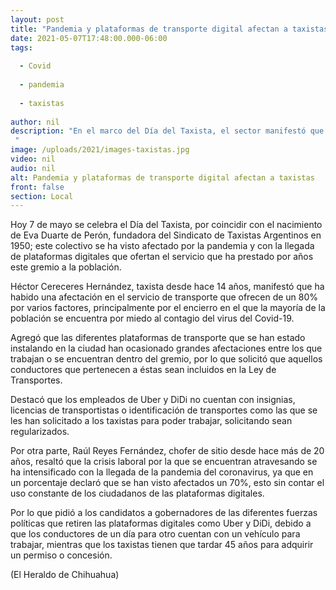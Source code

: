 ```yaml
---
layout: post
title: "Pandemia y plataformas de transporte digital afectan a taxistas"
date: 2021-05-07T17:48:00.000-06:00
tags:
  
  - Covid
  
  - pandemia
  
  - taxistas
  
author: nil
description: "En el marco del Día del Taxista, el sector manifestó que la crisis laboral que atraviesan se ha intensificado hasta un 70% "
image: /uploads/2021/images-taxistas.jpg
video: nil
audio: nil
alt: Pandemia y plataformas de transporte digital afectan a taxistas
front: false
section: Local
---
```


Hoy 7 de mayo se celebra el Día del Taxista, por coincidir con el nacimiento de Eva Duarte de Perón, fundadora del Sindicato de Taxistas Argentinos en 1950; este colectivo se ha visto afectado por la pandemia y con la llegada de plataformas digitales que ofertan el servicio que ha prestado por años este gremio a la población.

Héctor Cereceres Hernández, taxista desde hace 14 años, manifestó que ha habido una afectación en el servicio de transporte que ofrecen de un 80% por varios factores, principalmente por el encierro en el que la mayoría de la población se encuentra por miedo al contagio del virus del Covid-19.

Agregó que las diferentes plataformas de transporte que se han estado instalando en la ciudad han ocasionado grandes afectaciones entre los que trabajan o se encuentran dentro del gremio, por lo que solicitó que aquellos conductores que pertenecen a éstas sean incluidos en la Ley de Transportes.

Destacó que los empleados de Uber y DiDi no cuentan con insignias, licencias de transportistas o identificación de transportes como las que se les han solicitado a los taxistas para poder trabajar, solicitando sean regularizados.

Por otra parte, Raúl Reyes Fernández, chofer de sitio desde hace más de 20 años, resaltó que la crisis laboral por la que se encuentran atravesando se ha intensificado con la llegada de la pandemia del coronavirus, ya que en un porcentaje declaró que se han visto afectados un 70%, esto sin contar el uso constante de los ciudadanos de las plataformas digitales.

Por lo que pidió a los candidatos a gobernadores de las diferentes fuerzas políticas que retiren las plataformas digitales como Uber y DiDi, debido a que los conductores de un día para otro cuentan con un vehículo para trabajar, mientras que los taxistas tienen que tardar 45 años para adquirir un permiso o concesión.

(El Heraldo de Chihuahua)
